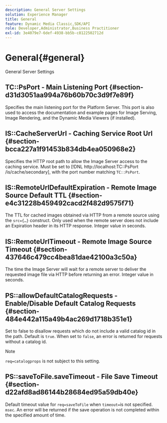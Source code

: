 ```yaml
---
description: General Server Settings
solution: Experience Manager
title: General
feature: Dynamic Media Classic,SDK/API
role: Developer,Administrator,Business Practitioner
exl-id: 3e4079e7-6def-4938-bb5b-c8122502712d
---
```

# General{#general}

General Server Settings

## TC::PsPort - Main Listening Port {#section-d31d3051aa994a76b60b70c3d9f7e89f}

Specifies the main listening port for the Platform Server. This port is also used to access the documentation and example pages for Image Serving, Image Rendering, and the Dynamic Media Viewers (if installed).

## IS::CacheServerUrl - Caching Service Root Url {#section-bcca227a1f91453b834db4ea050968e2}

Specifies the HTTP root path to allow the Image Server access to the caching service. Must be set to [!DNL http://localhost:TC::PsPort /is/cache/secondary], with the port number matching `TC::PsPort`.

## IS::RemoteUrlDefaultExpiration - Remote Image Source Default TTL {#section-e4c31228b459492cacd2f482d9575f71}

The TTL for cached images obtained via HTTP from a remote source using the `src={…}` construct. Only used when the remote server does not include an Expiration header in its HTTP response. Integer value in seconds.

## IS::RemoteUrlTimeout - Remote Image Source Timeout {#section-437646c479cc4bea81dae42100a3c50a}

The time the Image Server will wait for a remote server to deliver the requested image file via HTTP before returning an error. Integer value in seconds.

## PS::allowDefaultCatalogRequests - Enable/Disable Default Catalog Requests {#section-484e442a115a49b4ac269d1718b351e1}

Set to false to disallow requests which do not include a valid catalog id in the path. Default is `true`. When set to `false`, an error is returned for requests without a catalog id.

>[!NOTE]
>
>`req=catalogprops` is not subject to this setting.

## PS::saveToFile.saveTimeout - File Save Timeout {#section-d22afd8ad86144b28684ed95a59db40e}

Default timeout value for `req=saveToFile` when `timeout=`is not specified. `msec`. An error will be returned if the save operation is not completed within the specified amount of time.
